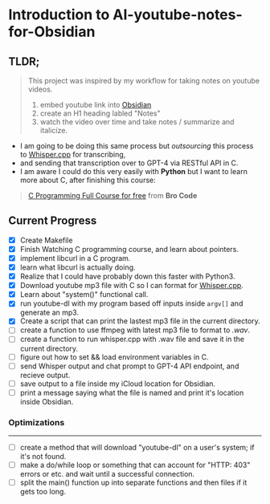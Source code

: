 # Introduction to AI-youtube-notes-for-Obsidian

## TLDR;

> This project was inspired by my workflow for taking notes on youtube videos.
>
> 1. embed youtube link into [Obsidian](https://obsidian.md/)
> 2. create an H1 heading labled "Notes"
> 3. watch the video over time and take notes / summarize and italicize.

- I am going to be doing this same process but _outsourcing_ this process to [Whisper.cpp](https://github.com/ggerganov/whisper.cpp) for transcribing,
- and sending that transcription over to GPT-4 via RESTful API in C.
- I am aware I could do this very easily with **Python** but I want to learn more about C, after finishing this course:

> [C Programming Full Course for free](https://youtu.be/87SH2Cn0s9A?si=8dMqWGbog66M1ITM)
> from **Bro Code**

## Current Progress

- [x] Create Makefile
- [x] Finish Watching C programming course, and learn about pointers.
- [x] implement libcurl in a C program.
- [x] learn what libcurl is actually doing.
- [x] Realize that I could have probably down this faster with Python3.
- [x] Download youtube mp3 file with C so I can format for [Whisper.cpp](https://github.com/ggerganov/whisper.cpp).
- [x] Learn about "system()" functional call.
- [x] run youtube-dl with my program based off inputs inside `argv[]` and generate an mp3.
- [x] Create a script that can print the lastest mp3 file in the current directory.
- [ ] create a function to use ffmpeg with latest mp3 file to format to _.wav_.
- [ ] create a function to run whisper.cpp with .wav file and save it in the current directory.
- [ ] figure out how to set && load environment variables in C.
- [ ] send Whisper output and chat prompt to GPT-4 API endpoint, and recieve output.
- [ ] save output to a file inside my iCloud location for Obsidian.
- [ ] print a message saying what the file is named and print it's location inside Obsidian.

### Optimizations

---

- [ ] create a method that will download "youtube-dl" on a user's system; if it's not found.
- [ ] make a do/while loop or something that can account for "HTTP: 403" errors or etc. and wait until a successful connection.
- [ ] split the main() function up into separate functions and then files if it gets too long.
